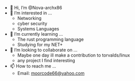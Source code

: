 - 👋 Hi, I’m @Nova-archx86
- 👀 I’m interested in ...
  - Networking
  - cyber security
  - Systems Languages
- 🌱 I’m currently learning ...
  - The rust programming language
  - Studying for my NET+
- 💞️ I’m looking to collaborate on ...
  - Maybe one day ill make a contribution to torvalds/linux
  - any project I find interesting
- 📫 How to reach me ...
  - Email: moorcode66@yahoo.com

<!---
Nova-archx86/Nova-archx86 is a ✨ special ✨ repository because its `README.md` (this file) appears on your GitHub profile.
You can click the Preview link to take a look at your changes.
--->
